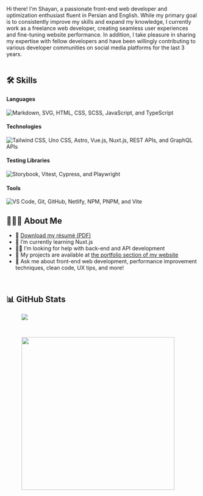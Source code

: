 Hi there! I'm Shayan, a passionate front-end web developer and optimization enthusiast fluent in Persian and English. While my primary goal is to consistently improve my skills and expand my knowledge, I currently work as a freelance web developer, creating seamless user experiences and fine-tuning website performance. In addition, I take pleasure in sharing my expertise with fellow developers and have been willingly contributing to various developer communities on social media platforms for the last 3 years.
<br /><br />

## 🛠️ Skills
#### Languages
<img alt="Markdown, SVG, HTML, CSS, SCSS, JavaScript, and TypeScript" src="https://go-skill-icons.vercel.app/api/icons?i=md,svg,html,css,scss,js,ts" />

#### Technologies
<img alt="Tailwind CSS, Uno CSS, Astro, Vue.js, Nuxt.js, REST APIs, and GraphQL APIs" src="https://go-skill-icons.vercel.app/api/icons?i=tailwind,unocss,astro,vue,nuxt,api,graphql" />

#### Testing Libraries
<img alt="Storybook, Vitest, Cypress, and Playwright" src="https://go-skill-icons.vercel.app/api/icons?i=storybook,vitest,cypress,playwright" />

#### Tools
<img alt="VS Code, Git, GitHub, Netlify, NPM, PNPM, and Vite" src="https://go-skill-icons.vercel.app/api/icons?i=vscode,git,github,netlify,npm,pnpm,vite" />

<br />

## 👨🏻‍💻 About Me
<ul>
  <li>📄 <a download href="./Shayan Zamani CV.pdf">Download my résumé (PDF)</a></li>
  <li>🌱 I’m currently learning Nuxt.js</li>
  <li>🤝🏼 I’m looking for help with back-end and API development</li>
  <li>📁 My projects are available at <a href="https://shayan-zamani.me/#portfolio">the portfolio section of my website</a></li>
  <li>💬 Ask me about front-end web development, performance improvement techniques, clean code, UX tips, and more!</li>
</ul>
<br />

## 📊 GitHub Stats
<span>
  <figure>
    <img src="https://github-readme-streak-stats.herokuapp.com/?user=ShayanTheNerd&theme=dark&card_width=430" />
  </figure>
</span>
&nbsp;
<span>
  <figure>
    <img width="401" align="top" src="https://github-readme-stats.vercel.app/api?username=ShayanTheNerd&theme=dark&include_all_commits=true&count_private=true&rank_icon=github" />
  </figure>
</span>
